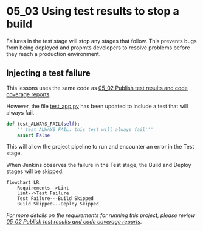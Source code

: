 # 05_03 Using test results to stop a build
Failures in the test stage will stop any stages that follow.  This prevents bugs from being deployed and propmts developers to resolve problems before they reach a production environment.

## Injecting a test failure
This lessons uses the same code as [05_02 Publish test results and code coverage reports](../05_02-publish-reports/README.md).

However, the file [test_app.py](./test_app.py) has been updated to include a test that will always fail.
```Python
def test_ALWAYS_FAIL(self):
    '''test_ALWAYS_FAIL: this test will always fail'''
    assert False
```

This will allow the project pipeline to run and encounter an error in the Test stage.

When Jenkins observes the failure in the Test stage, the Build and Deploy stages will be skipped.

```mermaid
flowchart LR
    Requirements-->Lint
    Lint-->Test Failure
    Test Failure---Build Skipped
    Build Skipped---Deploy Skipped
```


*For more details on the requirements for running this project, please review [05_02 Publish test results and code coverage reports](../05_02-publish-reports/README.md).*
